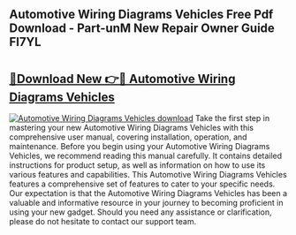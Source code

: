 ## Automotive Wiring Diagrams Vehicles Free Pdf Download - Part-unM New Repair Owner Guide FI7YL

# <h2><a href="http://dfs3bs.blite.top/?on=Automotive+Wiring+Diagrams+Vehicles">🔗Download New 👉🔴 Automotive Wiring Diagrams Vehicles</a></h2>

[![Automotive Wiring Diagrams Vehicles download](https://i.imgur.com/lujVjoI.png)](http://dfs3bs.blite.top/?on=Automotive+Wiring+Diagrams+Vehicles)
Take the first step in mastering your new Automotive Wiring Diagrams Vehicles with this comprehensive user manual, covering installation, operation, and maintenance. Before you begin using your Automotive Wiring Diagrams Vehicles, we recommend reading this manual carefully. It contains detailed instructions for product setup, as well as information on how to use its various features and capabilities. This Automotive Wiring Diagrams Vehicles features a comprehensive set of features to cater to your specific needs. Our expectation is that the Automotive Wiring Diagrams Vehicles has been a valuable and informative resource in your journey to becoming proficient in using your new gadget. Should you need any assistance or clarification, please do not hesitate to contact our support team.
